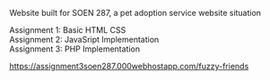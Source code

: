 Website built for SOEN 287, a pet adoption service website situation


Assignment 1: Basic HTML CSS <br>
Assignment 2: JavaSript Implementation <br>
Assignment 3: PHP Implementation

https://assignment3soen287.000webhostapp.com/fuzzy-friends
